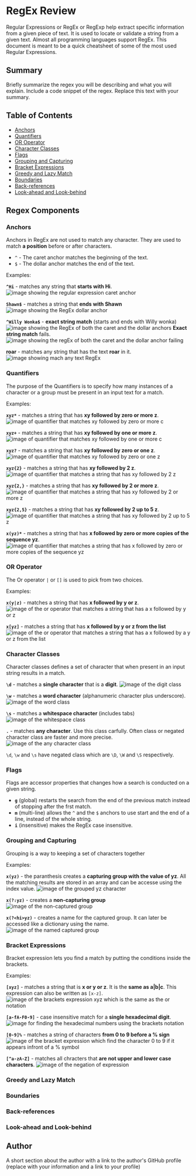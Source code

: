 # RegEx Review

Regular Expressions or RegEx or RegExp help extract specific information from a given piece of text. It is used to locate or validate a string from a given text. Almost all programming languages support RegEx. This document is meant to be a quick cheatsheet of some of the most used Regular Expressions.

## Summary

Briefly summarize the regex you will be describing and what you will explain. Include a code snippet of the regex. Replace this text with your summary.



## Table of Contents

- [Anchors](#anchors)
- [Quantifiers](#quantifiers)
- [OR Operator](#or-operator)
- [Character Classes](#character-classes)
- [Flags](#flags)
- [Grouping and Capturing](#grouping-and-capturing)
- [Bracket Expressions](#bracket-expressions)
- [Greedy and Lazy Match](#greedy-and-lazy-match)
- [Boundaries](#boundaries)
- [Back-references](#back-references)
- [Look-ahead and Look-behind](#look-ahead-and-look-behind)

## Regex Components

### Anchors
Anchors in RegEx are not used to match any character. They are used to match **a position** before or after characters.

* ```^``` - The caret anchor matches the beginning of the text.
* ```$``` - The dollar anchor matches the end of the text.

Examples:

**```^Hi```** - matches any string that **starts with Hi**.
![image showing the regular expression caret anchor](./assets/images/anchor1.png)

**```Shawn$```** - matches a string that **ends with Shawn**
![image showing the RegEx dollar anchor](./assets/images/anchor-2.png)

**```^Willy Wonka$```** - **exact string match** (starts and ends with Willy wonka)
![image showing the RegEx of both the caret and the dollar anchors](./assets/images/anchor-3.png)
**Exact string match** fails.
![image showing the regEx of both the caret and the dollar anchor failing](./assets/images/anchor-4.png)

**roar** - matches any string that has the text **roar** in it.
![image showing mach any text RegEx](./assets/images/anchor-5.png)

### Quantifiers
The purpose of the Quantifiers is to specify how many instances of a character or a group must be present in an input text for a match.

Examples:

**```xyz*```** - matches a string that has **xy followed by zero or more z**.
![image of quantifier that matches xy followed by zero or more c](./assets/images/quantifier-1.png)

**```xyz+```** - matches a string that has **xy followed by one or more z**.
![image of quantifier that matches xy followed by one or more c](./assets/images/quantifier-2.png)

**```xyz?```** - matches a string that has **xy followed by zero or one z**.
![image of quantifier that matches xy followed by zero or one z](./assets/images/quantifier-3.png)

**```xyz{2}```** - matches a string that has **xy followed by 2 z**.
![image of quantifier that matches a string that has xy followed by 2 z](./assets/images/quantifier-4.png)

**```xyz{2,}```** - matches a string that has **xy followed by 2 or more z**.
![image of quantifier that matches a string that has xy followed by 2 or more z](./assets/images/quantifier-5.png)

**```xyz{2,5}```** - matches a string that has **xy followed by 2 up to 5 z**.
![image of quantifier that matches a string that has xy followed by 2 up to 5 z](./assets/images/quantifier-6.png)

**```x(yz)*```** - matches a string that has **x followed by zero or more copies of the sequence yz**.
![image of quantifier that matches a string that has x followed by zero or more copies of the sequence yz](./assets/images/quantifier-7.png)

### OR Operator
The Or operator ```|``` or ```[]``` is used to pick from two choices.

Examples:

**```x(y|z)```** - matches a string that has **x followed by y or z**.
![image of the or operator that matches a string that has a x followed by y or z](./assets/images/or-1.png)

**```x[yz]```** - matches a string that has **x followed by y or z from the list**
![image of the or operator that matches a string that has a x followed by a y or z from the list](./assets/images/or-2.png)

### Character Classes
Character classes defines a set of character that when present in an input string results in a match.

**```\d```** - matches a **single character** that is a **digit**.
![image of the digit class](./assets/images/character%20class-1.png)

**```\w```** - matches a **word character** (alphanumeric character plus underscore).
![image of the word class](./assets/images/character%20class-2.png)

**```\s```** - matches a **whitespace character** (includes tabs)
![image of the whitespace class](./assets/images/character%20class-3.png)

**```.```** - matches **any character**. Use this class carfully. Often class or negated character class are faster and more precise.
![image of the any character class](./assets/images/character%20class-4.png)

```\d```, ```\w``` and ```\s``` have negated class which are ```\D```, ```\W``` and ```\S``` respectively.

### Flags
Flags are accessor properties that changes how a search is conducted on a given string.

* **```g```** (global) restarts the search from the end of the previous match instead of stopping after the frst match.
* **```m```** (multi-line) allows the ```^``` and the ```$``` anchors to use start and the end of a line, instead of the whole string.
* **```i```** (insensitive) makes the RegEx case insensitive.

### Grouping and Capturing
Grouping is a way to keeping a set of characters together

Examples:

**```x(yz)```** - the paranthesis creates a **capturing group with the value of yz**. All the matching results are stored in an array and can be accesse using the index value.
![image of the grouped yz character](./assets/images/grouping-1.png)

**```x(?:yz)```** - creates a **non-capturing group**
![image of the non-captured group](./assets/images/grouping-2.png)

**```x(?<hi>yz)```** - creates a name for the captured group. It can later be accessed like a dictionary using the name.
![image of the named captured group](./assets/images/grouping-3.png)

### Bracket Expressions
Bracket expression lets you find a match by putting the conditions inside the brackets.

Examples:

**```[xyz]```** - matches a string that is **x or y or z**. It is the **same as a|b|c**. This expression can also be written as ```[x-z]```.
![image of the brackets expression xyz which is the same as the or notation](./assets/images/bracket-1.png)

**```[a-fA-F0-9]```** - case insensitive match for a **single hexadecimal digit**.
![image for finding the hexadecimal numbers using the brackets notation](./assets/images/bracket-2.png)

**```[0-9]%```** - matches a string of characters **from 0 to 9 before a % sign**
![image of the bracket expression which find the character 0 to 9 if it appears infront of a % symbol](./assets/images/bracket-3.png)

**```[^a-zA-Z]```** - matches all chracters that **are not upper and lower case characters**.
![image of the negation of expression](./assets/images/bracket-4.png)

### Greedy and Lazy Match

### Boundaries

### Back-references

### Look-ahead and Look-behind

## Author

A short section about the author with a link to the author's GitHub profile (replace with your information and a link to your profile)
